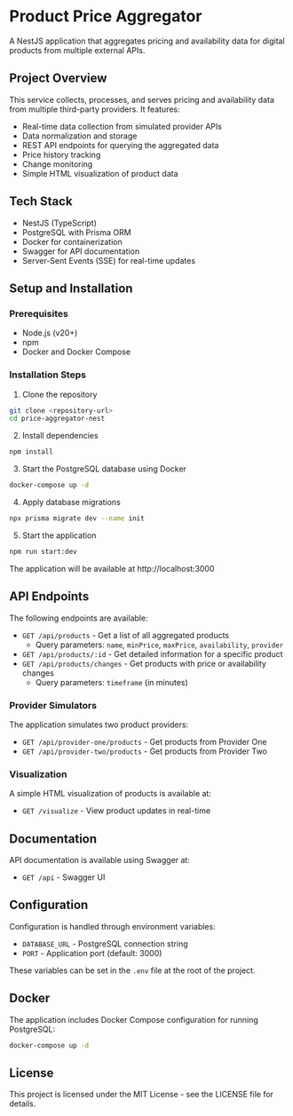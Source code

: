 # Product Price Aggregator

A NestJS application that aggregates pricing and availability data for digital products from multiple external APIs.

## Project Overview

This service collects, processes, and serves pricing and availability data from multiple third-party providers. It features:

- Real-time data collection from simulated provider APIs
- Data normalization and storage
- REST API endpoints for querying the aggregated data
- Price history tracking
- Change monitoring
- Simple HTML visualization of product data

## Tech Stack

- NestJS (TypeScript)
- PostgreSQL with Prisma ORM
- Docker for containerization
- Swagger for API documentation
- Server-Sent Events (SSE) for real-time updates

## Setup and Installation

### Prerequisites

- Node.js (v20+)
- npm
- Docker and Docker Compose

### Installation Steps

1. Clone the repository

```bash
git clone <repository-url>
cd price-aggregator-nest
```

2. Install dependencies

```bash
npm install
```

3. Start the PostgreSQL database using Docker

```bash
docker-compose up -d
```

4. Apply database migrations

```bash
npx prisma migrate dev --name init
```

5. Start the application

```bash
npm run start:dev
```

The application will be available at http://localhost:3000

## API Endpoints

The following endpoints are available:

- `GET /api/products` - Get a list of all aggregated products
  - Query parameters: `name`, `minPrice`, `maxPrice`, `availability`, `provider`
- `GET /api/products/:id` - Get detailed information for a specific product
- `GET /api/products/changes` - Get products with price or availability changes
  - Query parameters: `timeframe` (in minutes)

### Provider Simulators

The application simulates two product providers:

- `GET /api/provider-one/products` - Get products from Provider One
- `GET /api/provider-two/products` - Get products from Provider Two

### Visualization

A simple HTML visualization of products is available at:

- `GET /visualize` - View product updates in real-time

## Documentation

API documentation is available using Swagger at:

- `GET /api` - Swagger UI

## Configuration

Configuration is handled through environment variables:

- `DATABASE_URL` - PostgreSQL connection string
- `PORT` - Application port (default: 3000)

These variables can be set in the `.env` file at the root of the project.

## Docker

The application includes Docker Compose configuration for running PostgreSQL:

```bash
docker-compose up -d
```

## License

This project is licensed under the MIT License - see the LICENSE file for details.
